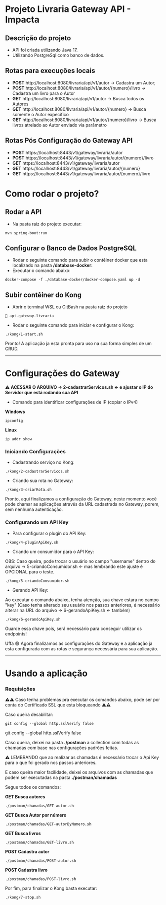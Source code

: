 # Projeto Livraria Gateway API - Impacta

## Descrição do projeto

- API foi criada utilizando Java 17.
- Utilizando PostgreSql como banco de dados.

## Rotas para execuções locais

- **POST** http://localhost:8080/livraria/api/v1/autor → Cadastra um Autor;
- **POST** http://localhost:8080/livraria/api/v1/autor/{numero}/livro → Cadastra um livro para o Autor
- **GET** http://localhost:8080/livraria/api/v1/autor → Busca todos os Autores
- **GET** http://localhost:8080/livraria/api/v1/autor/{numero} → Busca somente o Autor expecifico
- **GET** http://localhost:8080/livraria/api/v1/autor/{numero}/livro → Busca livros atrelado ao Autor enviado via parâmetro

## Rotas Pós Configuração do Gateway API

- **POST** https://localhost:8443/v1/gateway/livraria/autor
- **POST** https://localhost:8443/v1/gateway/livraria/autor/{numero}/livro
- **GET** https://localhost:8443/v1/gateway/livraria/autor
- **GET** https://localhost:8443/v1/gateway/livraria/autor/{numero}
- **GET** https://localhost:8443/v1/gateway/livraria/autor/{numero}/livro

# Como rodar o projeto?

## Rodar a API

- Na pasta raiz do projeto executar:

```
mvn spring-boot:run
```

## Configurar o Banco de Dados PostgreSQL

- Rodar o seguinte comando para subir o contêiner docker que esta localizado na pasta **/database-docker**:
- Executar o comando abaixo:


```
docker-compose -f ./database-docker/docker-compose.yaml up -d
```


## Subir contêiner do Kong

- Abrir o terminal WSL ou GitBash na pasta raiz do projeto

```
📂 api-gateway-livraria
```

- Rodar o seguinte comando para iniciar e configurar o Kong:

```
./kong/1-start.sh
```

Pronto! A aplicação ja esta pronta para uso na sua forma simples de um CRUD.

---
# Configurações do Gateway

⚠️ **ACESSAR O ARQUIVO → 2-cadastrarServicos.sh ← e ajustar o IP do Servidor que está rodando sua API**

- Comando para identificar configurações de IP (copiar o IPv4)


**Windows**
```
ipconfig
```

**Linux**
```
ip addr show
```

### Iniciando Configurações

- Cadastrando serviço no Kong:

```
./kong/2-cadastrarServicos.sh
```

- Criando sua rota no Gateway:

```
./kong/3-criarRota.sh
```

Pronto, aqui finalizamos a configuração do Gateway, neste momento você pode chamar as aplicações através da URL
cadastrada no Gateway, porem, sem nenhuma autenticação.

### Configurando um API Key

- Para configurar o plugin do API Key:

```
./kong/4-pluginApiKey.sh
```

- Criando um consumidor para o API Key:

OBS: Caso queira, pode trocar o usuário no campo "username" dentro do arquivo → 5-criandoConsumidor.sh ← 
mas lembrando este ajuste é OPCIONAL para o teste.

```
./kong/5-criandoConsumidor.sh
```

- Gerando API Key:

Ao executar o comando abaixo, tenha atenção, sua chave estara no campo "key" (Caso tenha alterado seu usuário
nos passos anteriores, é necessário alterar na URL do arquivo → 6-gerandoApiKey.sh ← também)

```
./kong/6-gerandoApiKey.sh
```

Guarde essa chave pois, será necessário para conseguir utilizar os endpoints!

Uffa 😅 Agora finalizamos as configurações do Gateway e a aplicação ja esta configurada com as rotas e segurança
necessária para sua aplicação.

---

# Usando a aplicação

### Requisições

⚠️⚠️ Caso tenha problemas pra executar os comandos abaixo, pode ser por conta do Certificado SSL que esta bloqueando ⚠️⚠️

Caso queira desabilitar:

```
git config --global http.sslVerify false
```
git config --global http.sslVerify false

Caso queira, deixei na pasta **./postman** a collection com todas as chamadas com base nas configurações padrões feitas.

⚠️ LEMBRANDO que ao realizar as chamadas é necessário trocar o Api Key para o que foi gerado nos passos anteriores. 

E caso queira maior facilidade, deixei os arquivos com as chamadas que podem ser executadas na pasta **./postman/chamadas**

Segue todos os comandos:


**GET Busca autores**
```
./postman/chamadas/GET-autor.sh
```
**GET Busca Autor por número**
```
./postman/chamadas/GET-autorByNumero.sh
```
**GET Busca livros**
```
./postman/chamadas/GET-livro.sh
```
**POST Cadastra autor**
```
./postman/chamadas/POST-autor.sh
```
**POST Cadastra livro**
```
./postman/chamadas/POST-livro.sh
```

Por fim, para finalizar o Kong basta executar:

```
./kong/7-stop.sh
```

